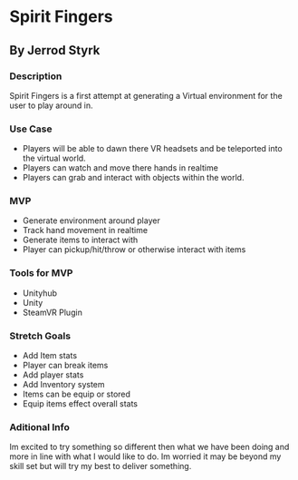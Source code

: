 # Spirit Fingers

## By Jerrod Styrk

### Description
Spirit Fingers is a first attempt at generating a Virtual environment for the user to play around in.

### Use Case
* Players will be able to dawn there VR headsets and be teleported into the virtual world.
* Players can watch and move there hands in realtime
* Players can grab and interact with objects within the world.

### MVP
* Generate environment around player
* Track hand movement in realtime
* Generate items to interact with
* Player can pickup/hit/throw or otherwise interact with items

### Tools for MVP
* Unityhub
* Unity
* SteamVR Plugin

### Stretch Goals
* Add Item stats
* Player can break items
* Add player stats
* Add Inventory system
* Items can be equip or stored
* Equip items effect overall stats

### Aditional Info

Im excited to try something so different then what we have been doing and more in line with what I would like to do. Im worried it may be beyond my skill set but will try my best to deliver something.